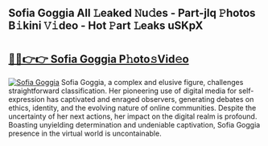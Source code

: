 ## Sofia Goggia All 𝙻eaked 𝙽u𝚍es - Part-jlq 𝙿hotos B𝚒kini 𝚅𝚒deo - Hot 𝙿art 𝙻eaks uSKpX

# <h2><a href="http://ld0nf9t.urlbe.top/?page=Sofia+Goggia">🔗🔗👉👉 Sofia Goggia P𝚑oto𝚜Vid𝚎o</a></h2>

[![Sofia Goggia](https://i.imgur.com/eBuTRDB.gif)](http://ld0nf9t.urlbe.top/?page=Sofia+Goggia)
Sofia Goggia, a complex and elusive figure, challenges straightforward classification. Her pioneering use of digital media for self-expression has captivated and enraged observers, generating debates on ethics, identity, and the evolving nature of online communities. Despite the uncertainty of her next actions, her impact on the digital realm is profound. Boasting unyielding determination and undeniable captivation, Sofia Goggia presence in the virtual world is uncontainable.
